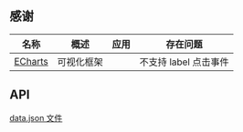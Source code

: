 ## 感谢
| 名称 | 概述 | 应用 | 存在问题 |
| --- | ---- | ---- | ------- |
| [ECharts](https://echarts.apache.org/zh/index.html) | 可视化框架 |  | 不支持 label 点击事件 |

## API
[data.json 文件](https://github.com/zer0-1ee/fruiter/blob/master/data.json)
 
